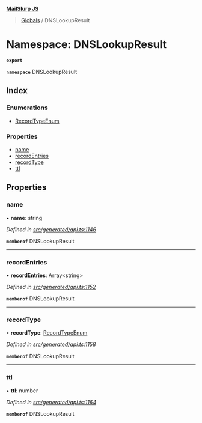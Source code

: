 **[MailSlurp JS](../README.md)**

> [Globals](../README.md) / DNSLookupResult

# Namespace: DNSLookupResult

**`export`** 

**`namespace`** DNSLookupResult

## Index

### Enumerations

* [RecordTypeEnum](../enums/dnslookupresult.recordtypeenum.md)

### Properties

* [name](dnslookupresult.md#name)
* [recordEntries](dnslookupresult.md#recordentries)
* [recordType](dnslookupresult.md#recordtype)
* [ttl](dnslookupresult.md#ttl)

## Properties

### name

•  **name**: string

*Defined in [src/generated/api.ts:1146](https://github.com/mailslurp/mailslurp-client/blob/e4d4355/src/generated/api.ts#L1146)*

**`memberof`** DNSLookupResult

___

### recordEntries

•  **recordEntries**: Array\<string>

*Defined in [src/generated/api.ts:1152](https://github.com/mailslurp/mailslurp-client/blob/e4d4355/src/generated/api.ts#L1152)*

**`memberof`** DNSLookupResult

___

### recordType

•  **recordType**: [RecordTypeEnum](../enums/dnslookupresult.recordtypeenum.md)

*Defined in [src/generated/api.ts:1158](https://github.com/mailslurp/mailslurp-client/blob/e4d4355/src/generated/api.ts#L1158)*

**`memberof`** DNSLookupResult

___

### ttl

•  **ttl**: number

*Defined in [src/generated/api.ts:1164](https://github.com/mailslurp/mailslurp-client/blob/e4d4355/src/generated/api.ts#L1164)*

**`memberof`** DNSLookupResult
